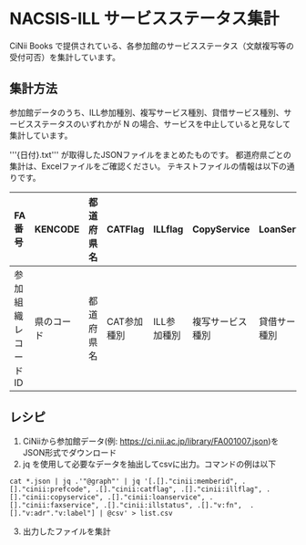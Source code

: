 # NACSIS-ILL サービスステータス集計
CiNii Books で提供されている、各参加館のサービスステータス（文献複写等の受付可否）を集計しています。

## 集計方法
参加館データのうち、ILL参加種別、複写サービス種別、貸借サービス種別、サービスステータスのいずれかが N の場合、サービスを中止していると見なして集計しています。

'''{日付}.txt''' が取得したJSONファイルをまとめたものです。
都道府県ごとの集計は、Excelファイルをご確認ください。
テキストファイルの情報は以下の通りです。

|FA番号|KENCODE|都道府県名|CATFlag|ILLflag|CopyService|LoanService|FAXservice|ILLStatus|受付可否|館名|住所|
|:-|:-|:-|:-|:-|:-|:-|:-|:-|:-|:-|:-|
|参加組織レコードID|県のコード|都道府県名|CAT参加種別|ILL参加種別|複写サービス種別|貸借サービス種別|FAXサービス種別|サービスステータス|ILLflag,CopyService,LoanService,ILLStatusのいずれかがNなら×|館名|住所|

## レシピ
1. CiNiiから参加館データ(例: https://ci.nii.ac.jp/library/FA001007.json)をJSON形式でダウンロード
2. jq を使用して必要なデータを抽出してcsvに出力。コマンドの例は以下

```cat *.json | jq .'"@graph"' | jq '[.[]."cinii:memberid", .[]."cinii:prefcode", .[]."cinii:catflag", .[]."cinii:illflag", .[]."cinii:copyservice", .[]."cinii:loanservice", .[]."cinii:faxservice", .[]."cinii:illstatus", .[]."v:fn",  .[]."v:adr"."v:label"] | @csv' > list.csv```

3. 出力したファイルを集計
